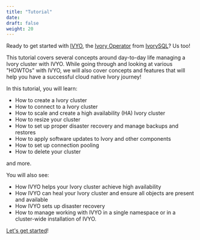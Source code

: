 ```yaml
---
title: "Tutorial"
date:
draft: false
weight: 20
---
```


Ready to get started with [IVYO](https://github.com/ivorysql/ivory-operator), the [Ivory Operator](https://github.com/ivorysql/ivory-operator) from [IvorySQL](https://ivorysql.org)? Us too!

This tutorial covers several concepts around day-to-day life managing a Ivory cluster with IVYO. While going through and looking at various "HOWTOs" with IVYO, we will also cover concepts and features that will help you have a successful cloud native Ivory journey!

In this tutorial, you will learn:

- How to create a Ivory cluster
- How to connect to a Ivory cluster
- How to scale and create a high availability (HA) Ivory cluster
- How to resize your cluster
- How to set up proper disaster recovery and manage backups and restores
- How to apply software updates to Ivory and other components
- How to set up connection pooling
- How to delete your cluster

and more.

You will also see:

- How IVYO helps your Ivory cluster achieve high availability
- How IVYO can heal your Ivory cluster and ensure all objects are present and available
- How IVYO sets up disaster recovery
- How to manage working with IVYO in a single namespace or in a cluster-wide installation of IVYO.

[Let's get started](https://github.com/IvorySQL/ivory-operator/blob/master/docs/content/tutorial/getting-started.md)!
